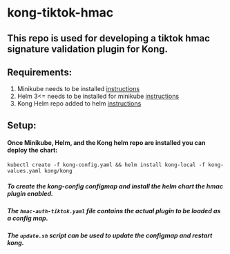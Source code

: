 # kong-tiktok-hmac

## This repo is used for developing a tiktok hmac signature validation plugin for Kong.

## Requirements:
1. Minikube needs to be installed [instructions](https://minikube.sigs.k8s.io/docs/start/)
2. Helm 3<= needs to be installed for minikube [instructions](https://helm.sh/docs/intro/install/)
3. Kong Helm repo added to helm [instructions](https://github.com/Kong/charts)

## Setup:
#### Once Minikube, Helm, and the Kong helm repo are installed you can deploy the chart:
```
kubectl create -f kong-config.yaml && helm install kong-local -f kong-values.yaml kong/kong
```
##### To create the kong-config configmap and install the helm chart the hmac plugin enabled.

##### The `hmac-auth-tiktok.yaml` file contains the actual plugin to be loaded as a config map.
##### The `update.sh` script can be used to update the configmap and restart kong.

